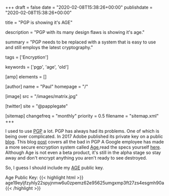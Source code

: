 +++
draft = false
date = "2020-02-08T15:38:26+00:00"
publishdate = "2020-02-08T15:38:26+00:00"

title = "PGP is showing it's AGE"

description = "PGP with its many design flaws is showing it's age."

summary = "PGP needs to be replaced with a system that is easy to use and still employs the latest cryptography."

tags = ['Encryption']

keywords = ['pgp', 'age', 'old']

[amp]
    elements = []

[author]
    name = "Paul"
    homepage = "/"

[image]
    src = "/images/matrix.jpg"

[twitter]
    site = "@papplegate"

[sitemap]
  changefreq = "monthly"
  priority = 0.5
  filename = "sitemap.xml"
+++

I used to use [PGP](https://en.wikipedia.org/wiki/Pretty_Good_Privacy) a lot. 
PGP has always had its problems. One of which is being over complicated. In 2017 Adobe published its private key on a public [blog](https://arstechnica.com/information-technology/2017/09/in-spectacular-fail-adobe-security-team-posts-private-pgp-key-on-blog/). This blog [post](https://latacora.micro.blog/2019/07/16/the-pgp-problem.html) covers all the bad in PGP
A Google employee has made a more secure encryption system called [Age](https://github.com/FiloSottile/age),read the specs yourself [here](http://bit.ly/2t225DS). 
Although Age is not even a beta product, it's still in the alpha stage so stay away and don't encrypt anything you aren't ready to see destroyed.

So, I guess I should include my [AGE](https://github.com/FiloSottile/age) public key.

Age Public Key:
{{< highlight html >}}
age19eyljfzyhly22spyjnmw6u0zpemz62e95625umgxmp3ft27zs4esgmh90a
{{< /highlight >}}

<amp-img src="/images/signature.png"
  width="234"
  height="156"
  alt="AMP"></amp-img>



